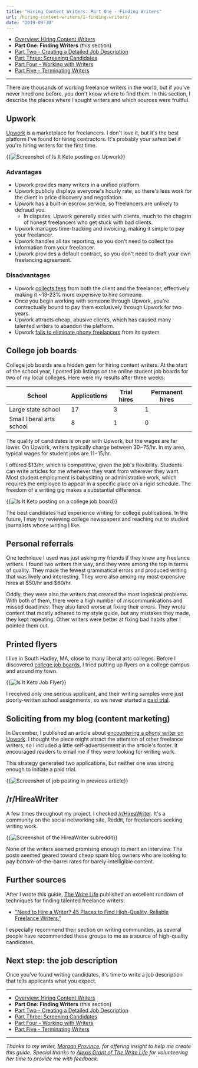 ```yaml
---
title: "Hiring Content Writers: Part One - Finding Writers"
url: /hiring-content-writers/1-finding-writers/
date: "2019-09-30"
---
```


- [Overview: Hiring Content Writers](/hiring-content-writers/)
- **Part One: Finding Writers** (this section)
- [Part Two - Creating a Detailed Job Description](/hiring-content-writers/2-creating-a-job-description/)
- [Part Three: Screening Candidates](/hiring-content-writers/3-screening-candidates/)
- [Part Four - Working with Writers](/hiring-content-writers/4-working-with-writers/)
- [Part Five - Terminating Writers](/hiring-content-writers/5-terminating-writers/)

---

There are thousands of working freelance writers in the world, but if you've never hired one before, you don't know where to find them. In this section, I describe the places where I sought writers and which sources were fruitful.

## Upwork

[Upwork](https://www.upwork.com/) is a marketplace for freelancers. I don't love it, but it's the best platform I've found for hiring contractors. It's probably your safest bet if you're hiring writers for the first time.

{{<img src="upwork-posting.jpg" alt="Screenshot of Is It Keto posting on Upwork" caption="Is It Keto's [job listing on Upwork](https://www.upwork.com/jobs/~01be2860be57096ab2)" max-width="450px" has-border="true">}}

### Advantages

- Upwork provides many writers in a unified platform.
- Upwork publicly displays everyone's hourly rate, so there's less work for the client in price discovery and negotiation.
- Upwork has a built-in escrow service, so freelancers are unlikely to defraud you.
  - In disputes, Upwork generally sides with clients, much to the chagrin of honest freelancers who get stuck with bad clients.
- Upwork manages time-tracking and invoicing, making it simple to pay your freelancer.
- Upwork handles all tax reporting, so you don't need to collect tax information from your freelancer.
- Upwork provides a default contract, so you don't need to draft your own freelancing agreement.

### Disadvantages

- Upwork [collects fees](https://www.upwork.com/legal#fees) from both the client and the freelancer, effectively making it ~13-23% more expensive to hire someone.
- Once you begin working with someone through Upwork, you're contractually bound to pay them exclusively through Upwork for two years.
- Upwork attracts cheap, abusive clients, which has caused many talented writers to abandon the platform.
- Upwork [fails to eliminate phony freelancers](/upwork-scammer/) from its system.

## College job boards

College job boards are a hidden gem for hiring content writers. At the start of the school year, I posted job listings on the online student job boards for two of my local colleges. Here were my results after three weeks:

| School                    | Applications | Trial hires | Permanent hires |
| ------------------------- | ------------ | ----------- | --------------- |
| Large state school        | 17           | 3           | 1               |
| Small liberal arts school | 8            | 1           | 0               |

The quality of candidates is on par with Upwork, but the wages are far lower. On Upwork, writers typically charge between $30-$75/hr. In my area, typical wages for student jobs are $11-$15/hr.

I offered $13/hr, which is competitive, given the job's flexibility. Students can write articles for me whenever they want from wherever they want. Most student employment is babysitting or administrative work, which requires the employee to appear in a specific place on a rigid schedule. The freedom of a writing gig makes a substantial difference.

{{<img src="college-job-board-posting.jpg" alt="Is It Keto posting on a college job board" caption="Is It Keto's job listing on a local college job board" max-width="600px" has-border="true">}}

The best candidates had experience writing for college publications. In the future, I may try reviewing college newspapers and reaching out to student journalists whose writing I like.

## Personal referrals

One technique I used was just asking my friends if they knew any freelance writers. I found two writers this way, and they were among the top in terms of quality. They made the fewest grammatical errors and produced writing that was lively and interesting. They were also among my most expensive hires at $50/hr and $60/hr.

Oddly, they were also the writers that created the most logistical problems. With both of them, there were a high number of miscommunications and missed deadlines. They also fared worse at fixing their errors. They wrote content that mostly adhered to my style guide, but any mistakes they made, they kept repeating. Other writers were better at fixing bad habits after I pointed them out.

## Printed flyers

I live in South Hadley, MA, close to many liberal arts colleges. Before I discovered [college job boards](#college-job-boards), I tried putting up flyers on a college campus and around my town.

{{<img src="isitketo-flyer.jpg" alt="Is It Keto Job Flyer" caption="Job flyer I made for Is It Keto using a template from Canva" max-width="400px" has-border="true">}}

I received only one serious applicant, and their writing samples were just poorly-written school assignments, so we never started a [paid trial](/hiring-content-writers/3-screening-candidates/#start-a-paid-trial).

## Soliciting from my blog (content marketing)

In December, I published an article about [encountering a phony writer on Upwork](/upwork-scammer/). I thought the piece might attract the attention of other freelance writers, so I included a little self-advertisement in the article's footer. It encouraged readers to email me if they were looking for writing work.

This strategy generated two applications, but neither one was strong enough to initiate a paid trial.

{{<img src="blog-job-listing.jpg" alt="Screenshot of job posting in previous article" caption="Mini job announcement in my [blog post about a phony freelance writer](/upwork-scammer/)" max-width="600px" has-border="true">}}

## /r/HireaWriter

A few times throughout my project, I checked [/r/HireaWriter](https://www.reddit.com/r/HireaWriter/). It's a community on the social networking site, Reddit, for freelancers seeking writing work.

{{<img src="hireawriter.jpg" alt="Screenshot of the HireaWriter subreddit" caption="[/r/HireaWriter](https://www.reddit.com/r/HireaWriter/), a Reddit community for hiring freelance writers" max-width="600px" has-border="true">}}

None of the writers seemed promising enough to merit an interview. The posts seemed geared toward cheap spam blog owners who are looking to pay bottom-of-the-barrel rates for barely-intelligible content.

## Further sources

After I wrote this guide, [The Write Life](https://thewritelife.com) published an excellent rundown of techniques for finding talented freelance writers:

- ["Need to Hire a Writer? 45 Places to Find High-Quality, Reliable Freelance Writers,"](https://thewritelife.com/hire-a-writer/)

I especially recommend their section on writing communities, as several people have recommended these groups to me as a source of high-quality candidates.

## Next step: the job description

Once you've found writing candidates, it's time to write a job description that tells applicants what you expect.

---

- [Overview: Hiring Content Writers](/hiring-content-writers/)
- **Part One: Finding Writers** (this section)
- [Part Two - Creating a Detailed Job Description](/hiring-content-writers/2-creating-a-job-description/)
- [Part Three: Screening Candidates](/hiring-content-writers/3-screening-candidates/)
- [Part Four - Working with Writers](/hiring-content-writers/4-working-with-writers/)
- [Part Five - Terminating Writers](/hiring-content-writers/5-terminating-writers/)

---

_Thanks to my writer, [Morgan Province](https://www.morganprovince.com/), for offering insight to help me create this guide. Special thanks to [Alexis Grant of The Write Life](http://thewritelife.com) for volunteering her time to provide me with feedback._
